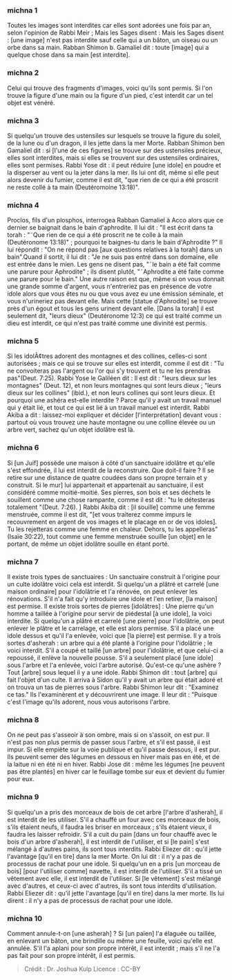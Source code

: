 
### michna 1
Toutes les images sont interdites car elles sont adorées une fois par an, selon l'opinion de Rabbi Meir ; Mais les Sages disent : Mais les Sages disent : [une image] n'est pas interdite sauf celle qui a un bâton, un oiseau ou un orbe dans sa main. Rabban Shimon b. Gamaliel dit : toute [image] qui a quelque chose dans sa main [est interdite].

### michna 2
Celui qui trouve des fragments d'images, voici qu'ils sont permis. Si l'on trouve la figure d'une main ou la figure d'un pied, c'est interdit car un tel objet est vénéré.

### michna 3
Si quelqu'un trouve des ustensiles sur lesquels se trouve la figure du soleil, de la lune ou d'un dragon, il les jette dans la mer Morte. Rabban Shimon ben Gamaliel dit : si [l'une de ces figures] se trouve sur des ustensiles précieux, elles sont interdites, mais si elles se trouvent sur des ustensiles ordinaires, elles sont permises. Rabbi Yose dit : il peut réduire [une idole] en poudre et la disperser au vent ou la jeter dans la mer. Ils lui ont dit, même si elle peut alors devenir du fumier, comme il est dit, "que rien de ce qui a été proscrit ne reste collé à ta main (Deutéromoine 13:18)".

### michna 4
Proclos, fils d'un plosphos, interrogea Rabban Gamaliel à Acco alors que ce dernier se baignait dans le bain d'aphrodite. Il lui dit : "Il est écrit dans ta torah : "˜Que rien de ce qui a été proscrit ne te colle à la main (Deutéronome 13:18)" ; pourquoi te baignes-tu dans le bain d'Aphrodite ?" Il lui répondit : "On ne répond pas [aux questions relatives à la torah] dans un bain".Quand il sortit, il lui dit : "Je ne suis pas entré dans son domaine, elle est entrée dans le mien.  Les gens ne disent pas, "˜le bain a été fait comme une parure pour Aphrodite" ; ils disent plutôt, "˜Aphrodite a été faite comme une parure pour le bain." Une autre raison est que, même si on vous donnait une grande somme d'argent, vous n'entreriez pas en présence de votre idole alors que vous êtes nu ou que vous avez eu une émission séminale, et vous n'urineriez pas devant elle. Mais cette [statue d'Aphrodite] se trouve près d'un égout et tous les gens urinent devant elle. [Dans la torah] il est seulement dit, "leurs dieux" (Deutéronome 12:3) ce qui est traité comme un dieu est interdit, ce qui n'est pas traité comme une divinité est permis.

### michna 5
Si les idolÃ¢tres adorent des montagnes et des collines, celles-ci sont autorisées ; mais ce qui se trouve sur elles est interdit, comme il est dit : "Tu ne convoiteras pas l'argent ou l'or qui s'y trouvent et tu ne les prendras pas"(Deut. 7:25). Rabbi Yose le Galiléen dit : Il est dit : "leurs dieux sur les montagnes" (Deut. 12), et non leurs montagnes qui sont leurs dieux ; "leurs dieux sur les collines" (ibid.), et non leurs collines qui sont leurs dieux. Et pourquoi une ashéra est-elle interdite ?  Parce qu'il y avait un travail manuel qui y était lié, et tout ce qui est lié à un travail manuel est interdit. Rabbi Akiba a dit : laissez-moi expliquer et décider [l'interprétation] devant vous : partout où vous trouvez une haute montagne ou une colline élevée ou un arbre vert, sachez qu'un objet idolâtre est là.

### michna 6
Si [un Juif] possède une maison à côté d'un sanctuaire idolâtre et qu'elle s'est effondrée, il lui est interdit de la reconstruire. Que doit-il faire ? Il se retire sur une distance de quatre coudées dans son propre terrain et y construit. Si le mur] lui appartenait et appartenait au sanctuaire, il est considéré comme moitié-moitié. Ses pierres, son bois et ses déchets le souillent comme une chose rampante, comme il est dit : "tu le détesteras totalement "(Deut. 7:26).  ] Rabbi Akiba dit : [il souille] comme une femme menstruée, comme il est dit, "[et vous traiterez comme impurs le recouvrement en argent de vos images et le placage en or de vos idoles].  Tu les rejetteras comme une femme en chaleur.  Dehors, tu les appelleras" (Isaïe 30:22), tout comme une femme menstruée souille [un objet] en le portant, de même un objet idolâtre souille en étant porté.

### michna 7
Il existe trois types de sanctuaires : Un sanctuaire construit à l'origine pour un culte idolâtre voici cela est interdit. Si quelqu'un a plâtré et carrelé [une maison ordinaire] pour l'idolâtrie et l'a rénovée, on peut enlever les rénovations. S'il n'a fait qu'y introduire une idole et l'en retirer, [la maison] est permise. Il existe trois sortes de pierres [idolâtres] : Une pierre qu'un homme a taillée à l'origine pour servir de piédestal [à une idole], la voici interdite. Si quelqu'un a plâtré et carrelé [une pierre] pour l'idolâtrie, on peut enlever le plâtre et le carrelage, et elle est alors permise. S'il a placé une idole dessus et qu'il l'a enlevée, voici que [la pierre] est permise. Il y a trois sortes d'asherah : un arbre qui a été planté à l'origine pour l'idolâtrie ; le voici interdit. S'il a coupé et taillé [un arbre] pour l'idolâtrie, et que celui-ci a repoussé, il enlève la nouvelle pousse. S'il a seulement placé [une idole] sous l'arbre et l'a enlevée, voici l'arbre autorisé. Qu'est-ce qu'une ashère ? Tout [arbre] sous lequel il y a une idole. Rabbi Shimon dit : tout [arbre] qui fait l'objet d'un culte. Il arriva à Sidon qu'il y avait un arbre qui était adoré et on trouva un tas de pierres sous l'arbre. Rabbi Shimon leur dit : "Examinez ce tas." Ils l'examinèrent et y découvrirent une image.  Il leur dit : "Puisque c'est l'image qu'ils adorent, nous vous autorisons l'arbre.

### michna 8
On ne peut pas s'asseoir à son ombre, mais si on s'assoit, on est pur. Il n'est pas non plus permis de passer sous l'arbre, et s'il est passé, il est impur. Si elle empiète sur la voie publique et qu'il passe dessous, il est pur. Ils peuvent semer des légumes en dessous en hiver mais pas en été, et de la laitue ni en été ni en hiver. Rabbi Jose dit : même les légumes [ne peuvent pas être plantés] en hiver car le feuillage tombe sur eux et devient du fumier pour eux.

### michna 9
Si quelqu'un a pris des morceaux de bois de cet arbre [l'arbre d'asherah], il est interdit de les utiliser. S'il a chauffé un four avec ces morceaux de bois, s'ils étaient neufs, il faudra les briser en morceaux ; s'ils étaient vieux, il faudra les laisser refroidir. S'il a cuit du pain [dans un four chauffé avec le bois d'un arbre d'asherah], il est interdit de l'utiliser, et si [le pain] s'est mélangé à d'autres pains, ils sont tous interdits. Rabbi Eliezer dit : qu'il jette l'avantage [qu'il en tire] dans la mer Morte. On lui dit : il n'y a pas de processus de rachat pour une idole. Si quelqu'un en a pris [un morceau de bois] [pour l'utiliser comme] navette, il est interdit de l'utiliser. S'il a tissé un vêtement avec elle, il est interdit de l'utiliser. Si [le vêtement] s'est mélangé avec d'autres, et ceux-ci avec d'autres, ils sont tous interdits d'utilisation. Rabbi Eliezer dit : qu'il jette l'avantage [qu'il en tire] dans la mer morte. Ils lui dirent : il n'y a pas de processus de rachat pour une idole.

### michna 10
Comment annule-t-on [une asherah] ? Si [un païen] l'a élaguée ou taillée, en enlevant un bâton, une brindille ou même une feuille, voici qu'elle est annulée. S'il l'a aplani pour son propre intérêt, il est interdit ; mais s'il ne l'a pas fait pour son propre intérêt, il est permis.

>Crédit : Dr. Joshua Kulp
>Licence : CC-BY